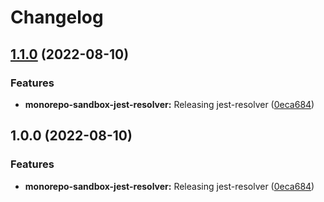 # Changelog

## [1.1.0](https://github.com/zenbusiness/monorepo-sandbox/compare/monorepo-sandbox-jest-resolver-v1.0.0...monorepo-sandbox-jest-resolver-v1.1.0) (2022-08-10)


### Features

* **monorepo-sandbox-jest-resolver:** Releasing jest-resolver ([0eca684](https://github.com/zenbusiness/monorepo-sandbox/commit/0eca684743c2132ea8b23863c01ddef83b8eaadf))

## 1.0.0 (2022-08-10)


### Features

* **monorepo-sandbox-jest-resolver:** Releasing jest-resolver ([0eca684](https://github.com/zenbusiness/monorepo-sandbox/commit/0eca684743c2132ea8b23863c01ddef83b8eaadf))
